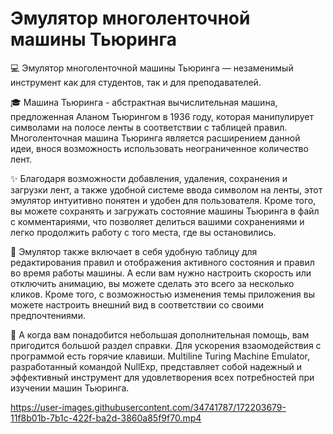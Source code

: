# Эмулятор многоленточной машины Тьюринга

💻 Эмулятор многоленточной машины Тьюринга — незаменимый инструмент как для студентов, так и для преподавателей.

🎓 Машина Тьюринга - абстрактная вычислительная машина, предложенная Аланом Тьюрингом в 1936 году, которая манипулирует символами на полосе ленты в соответствии с таблицей правил. Многоленточная машина Тьюринга является расширением данной идеи, внося возможность использовать неограниченное количество лент.
 
✨ Благодаря возможности добавления, удаления, сохранения и загрузки лент, а также удобной системе ввода символом на ленты, этот эмулятор интуитивно понятен и удобен для пользователя. Кроме того, вы можете сохранять и загружать состояние машины Тьюринга в файл с комментариями, что позволяет делиться вашими сохранениями и легко продолжить работу с того места, где вы остановились.

💫 Эмулятор также включает в себя удобную таблицу для редактирования правил и отображения активного состояния и правил во время работы машины. А если вам нужно настроить скорость или отключить анимацию, вы можете сделать это всего за несколько кликов. Кроме того, с возможностью изменения темы приложения вы можете настроить внешний вид в соответствии со своими предпочтениями.

🚀 А когда вам понадобится небольшая дополнительная помощь, вам пригодится большой раздел справки. Для ускорения взаомодействия с программой есть горячие клавиши. Multiline Turing Machine Emulator, разработанный  командой NullExp, представляет собой надежный и эффективный инструмент для удовлетворения всех потребностей при изучении машин Тьюринга. 

https://user-images.githubusercontent.com/34741787/172203679-11f8b01b-7b1c-422f-ba2d-3860a85f9f70.mp4

